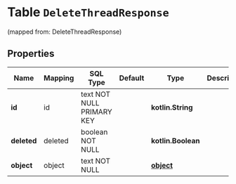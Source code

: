 
# Table `DeleteThreadResponse`
(mapped from: DeleteThreadResponse)

## Properties
Name | Mapping | SQL Type | Default | Type | Description | Notes
---- | ------- | -------- | ------- | ---- | ----------- | -----
**id** | id | text NOT NULL PRIMARY KEY |  | **kotlin.String** |  | 
**deleted** | deleted | boolean NOT NULL |  | **kotlin.Boolean** |  | 
**object** | object | text NOT NULL |  | [**object**](#Object) |  | 





